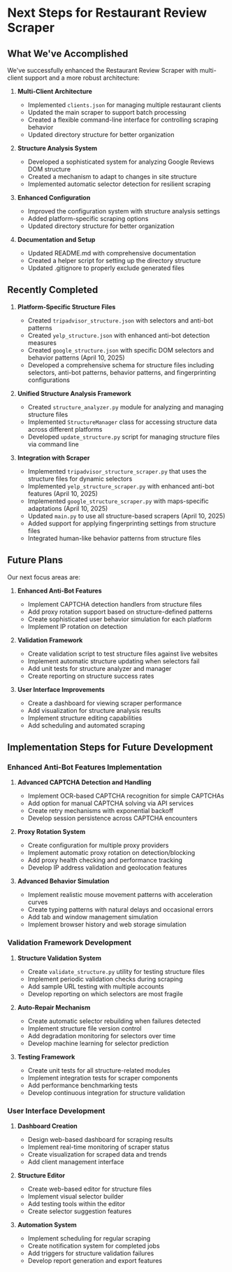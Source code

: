 # Next Steps for Restaurant Review Scraper

## What We've Accomplished

We've successfully enhanced the Restaurant Review Scraper with multi-client support and a more robust architecture:

1. **Multi-Client Architecture**
   - Implemented `clients.json` for managing multiple restaurant clients
   - Updated the main scraper to support batch processing
   - Created a flexible command-line interface for controlling scraping behavior
   - Updated directory structure for better organization

2. **Structure Analysis System**
   - Developed a sophisticated system for analyzing Google Reviews DOM structure
   - Created a mechanism to adapt to changes in site structure
   - Implemented automatic selector detection for resilient scraping

3. **Enhanced Configuration**
   - Improved the configuration system with structure analysis settings
   - Added platform-specific scraping options
   - Updated directory structure for better organization

4. **Documentation and Setup**
   - Updated README.md with comprehensive documentation
   - Created a helper script for setting up the directory structure
   - Updated .gitignore to properly exclude generated files

## Recently Completed

1. **Platform-Specific Structure Files**
   - Created `tripadvisor_structure.json` with selectors and anti-bot patterns
   - Created `yelp_structure.json` with enhanced anti-bot detection measures
   - Created `google_structure.json` with specific DOM selectors and behavior patterns (April 10, 2025)
   - Developed a comprehensive schema for structure files including selectors, anti-bot patterns, behavior patterns, and fingerprinting configurations

2. **Unified Structure Analysis Framework**
   - Created `structure_analyzer.py` module for analyzing and managing structure files
   - Implemented `StructureManager` class for accessing structure data across different platforms
   - Developed `update_structure.py` script for managing structure files via command line

3. **Integration with Scraper**
   - Implemented `tripadvisor_structure_scraper.py` that uses the structure files for dynamic selectors
   - Implemented `yelp_structure_scraper.py` with enhanced anti-bot features (April 10, 2025)
   - Implemented `google_structure_scraper.py` with maps-specific adaptations (April 10, 2025)
   - Updated `main.py` to use all structure-based scrapers (April 10, 2025)
   - Added support for applying fingerprinting settings from structure files
   - Integrated human-like behavior patterns from structure files

## Future Plans

Our next focus areas are:

1. **Enhanced Anti-Bot Features**
   - Implement CAPTCHA detection handlers from structure files
   - Add proxy rotation support based on structure-defined patterns
   - Create sophisticated user behavior simulation for each platform
   - Implement IP rotation on detection

2. **Validation Framework**
   - Create validation script to test structure files against live websites
   - Implement automatic structure updating when selectors fail
   - Add unit tests for structure analyzer and manager
   - Create reporting on structure success rates

3. **User Interface Improvements**
   - Create a dashboard for viewing scraper performance
   - Add visualization for structure analysis results
   - Implement structure editing capabilities
   - Add scheduling and automated scraping

## Implementation Steps for Future Development

### Enhanced Anti-Bot Features Implementation

1. **Advanced CAPTCHA Detection and Handling**
   - Implement OCR-based CAPTCHA recognition for simple CAPTCHAs
   - Add option for manual CAPTCHA solving via API services
   - Create retry mechanisms with exponential backoff
   - Develop session persistence across CAPTCHA encounters

2. **Proxy Rotation System**
   - Create configuration for multiple proxy providers
   - Implement automatic proxy rotation on detection/blocking
   - Add proxy health checking and performance tracking
   - Develop IP address validation and geolocation features

3. **Advanced Behavior Simulation**
   - Implement realistic mouse movement patterns with acceleration curves
   - Create typing patterns with natural delays and occasional errors
   - Add tab and window management simulation
   - Implement browser history and web storage simulation

### Validation Framework Development

1. **Structure Validation System**
   - Create `validate_structure.py` utility for testing structure files
   - Implement periodic validation checks during scraping
   - Add sample URL testing with multiple accounts
   - Develop reporting on which selectors are most fragile

2. **Auto-Repair Mechanism**
   - Create automatic selector rebuilding when failures detected
   - Implement structure file version control
   - Add degradation monitoring for selectors over time
   - Develop machine learning for selector prediction

3. **Testing Framework**
   - Create unit tests for all structure-related modules
   - Implement integration tests for scraper components
   - Add performance benchmarking tests
   - Develop continuous integration for structure validation

### User Interface Development

1. **Dashboard Creation**
   - Design web-based dashboard for scraping results
   - Implement real-time monitoring of scraper status
   - Create visualization for scraped data and trends
   - Add client management interface

2. **Structure Editor**
   - Create web-based editor for structure files
   - Implement visual selector builder
   - Add testing tools within the editor
   - Create selector suggestion features

3. **Automation System**
   - Implement scheduling for regular scraping
   - Create notification system for completed jobs
   - Add triggers for structure validation failures
   - Develop report generation and export features
